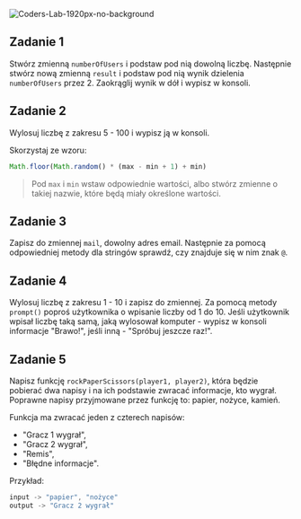 ![Coders-Lab-1920px-no-background](https://user-images.githubusercontent.com/30623667/104709394-2cabee80-571f-11eb-9518-ea6a794e558e.png)


## Zadanie 1

Stwórz zmienną `numberOfUsers` i podstaw pod nią dowolną liczbę. Następnie stwórz nową zmienną `result` i podstaw pod nią wynik dzielenia `numberOfUsers` przez 2. Zaokrąglij wynik w dół i wypisz w konsoli.

## Zadanie 2

Wylosuj liczbę z zakresu 5 - 100 i wypisz ją w konsoli.

Skorzystaj ze wzoru:
```js
Math.floor(Math.random() * (max - min + 1) + min)
```

> Pod `max` i `min` wstaw odpowiednie wartości, albo stwórz zmienne o takiej nazwie, które będą miały określone wartości.

## Zadanie 3

Zapisz do zmiennej `mail`, dowolny adres email. Następnie za pomocą odpowiedniej metody dla stringów sprawdź, czy znajduje się w nim znak `@`.

## Zadanie 4

Wylosuj liczbę z zakresu 1 - 10 i zapisz do zmiennej. Za pomocą metody `prompt()` poproś użytkownika o wpisanie liczby od 1 do 10. Jeśli użytkownik wpisał liczbę taką samą, jaką wylosował komputer - wypisz w konsoli informacje "Brawo!", jeśli inną - "Spróbuj jeszcze raz!".

## Zadanie 5

Napisz funkcję `rockPaperScissors(player1, player2)`, która będzie pobierać dwa napisy i na ich podstawie zwracać informacje, kto wygrał. Poprawne napisy przyjmowane przez funkcję to: papier, nożyce, kamień.

Funkcja ma zwracać jeden z czterech napisów:
* "Gracz 1 wygrał",
* "Gracz 2 wygrał",
* "Remis",
* "Błędne informacje".

Przykład:
```JavaScript
input -> "papier", "nożyce"
output -> "Gracz 2 wygrał"
```